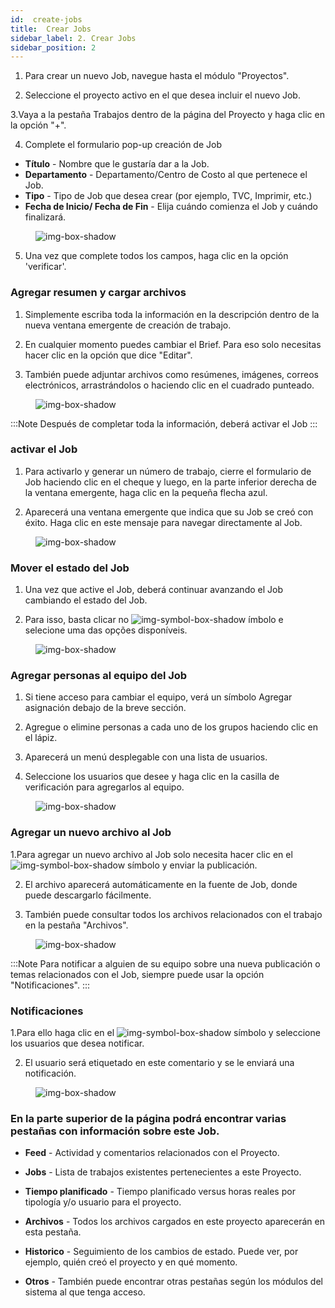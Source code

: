 ```yaml
---
id:  create-jobs
title:  Crear Jobs
sidebar_label: 2. Crear Jobs
sidebar_position: 2
---
```



1. Para crear un nuevo Job, navegue hasta el módulo "Proyectos".

2. Seleccione el proyecto activo en el que desea incluir el nuevo Job.

3.Vaya a la pestaña Trabajos dentro de la página del Proyecto y haga clic en la opción "+".

4. Complete el formulario pop-up creación de Job  


- **Título** - Nombre que le gustaría dar a la Job.
- **Departamento** - Departamento/Centro de Costo al que pertenece el Job.
- **Tipo** - Tipo de Job que desea crear (por ejemplo, TVC, Imprimir, etc.)
- **Fecha de Inicio/ Fecha de Fin** - Elija cuándo comienza el Job y cuándo finalizará.


<figure>

![img-box-shadow](/img/university/project-management/project-management-lesson2-1.png)
<figcaption></figcaption>
</figure>

5. Una vez que complete todos los campos, haga clic en la opción 'verificar'.


### Agregar resumen y cargar archivos

1. Simplemente escriba toda la información en la descripción dentro de la nueva ventana emergente de creación de trabajo.

2. En cualquier momento puedes cambiar el Brief. Para eso solo necesitas hacer clic en la opción que dice "Editar".

3. También puede adjuntar archivos como resúmenes, imágenes, correos electrónicos, arrastrándolos o haciendo clic en el cuadrado punteado.


<figure>

![img-box-shadow](/img/university/project-management/project-management-lesson2-2.png)
<figcaption></figcaption>
</figure>


:::Note
Después de completar toda la información, deberá activar el Job
:::

### activar el Job

1. Para activarlo y generar un número de trabajo, cierre el formulario de Job haciendo clic en el cheque y luego, en la parte inferior derecha de la ventana emergente, haga clic en la pequeña flecha azul.

2. Aparecerá una ventana emergente que indica que su Job se creó con éxito. Haga clic en este mensaje para navegar directamente al Job.


<figure>

![img-box-shadow](/img/university/project-management/project-management-lesson2-3.png)
<figcaption></figcaption>
</figure>


### Mover el estado del Job

1. Una vez que active el Job, deberá continuar avanzando el Job cambiando el estado del Job.

2. Para isso, basta clicar no ![img-symbol-box-shadow](/img/university/project-management/project-management-lesson2-symbol-2.png) ímbolo e selecione uma das opções disponíveis.

<figure>

![img-box-shadow](/img/university/project-management/project-management-lesson2-4.png)
<figcaption></figcaption>
</figure>

### Agregar personas al equipo del Job

1. Si tiene acceso para cambiar el equipo, verá un símbolo Agregar asignación debajo de la breve sección.

2. Agregue o elimine personas a cada uno de los grupos haciendo clic en el lápiz.

3. Aparecerá un menú desplegable con una lista de usuarios.

4. Seleccione los usuarios que desee y haga clic en la casilla de verificación para agregarlos al equipo.

<figure>

![img-box-shadow](/img/university/project-management/project-management-lesson2-5.png)
<figcaption></figcaption>
</figure>


### Agregar un nuevo archivo al Job

1.Para agregar un nuevo archivo al Job solo necesita hacer clic en el ![img-symbol-box-shadow](/img/university/project-management/project-management-lesson2-symbol-1.png) símbolo y enviar la publicación.

2. El archivo aparecerá automáticamente en la fuente de Job, donde puede descargarlo fácilmente.

3. También puede consultar todos los archivos relacionados con el trabajo en la pestaña "Archivos".
<figure>

![img-box-shadow](/img/university/project-management/project-management-lesson2-6.png)
<figcaption></figcaption>
</figure>

:::Note
Para notificar a alguien de su equipo sobre una nueva publicación o temas relacionados con el Job, siempre puede usar la opción "Notificaciones".
:::

### Notificaciones

1.Para ello haga clic en el ![img-symbol-box-shadow](/img/university/project-management/project-management-lesson2-symbol-3.png) símbolo y seleccione los usuarios que desea notificar.

2. El usuario será etiquetado en este comentario y se le enviará una notificación.

<figure>

![img-box-shadow](/img/university/project-management/project-management-lesson2-7.png)
<figcaption></figcaption>
</figure>

### En la parte superior de la página podrá encontrar varias pestañas con información sobre este Job.


- **Feed** - Actividad y comentarios relacionados con el Proyecto.

- **Jobs** - Lista de trabajos existentes pertenecientes a este Proyecto.

- **Tiempo planificado** - Tiempo planificado versus horas reales por tipología y/o usuario para el proyecto.

- **Archivos** - Todos los archivos cargados en este proyecto aparecerán en esta pestaña.

- **Historico** - Seguimiento de los cambios de estado. Puede ver, por ejemplo, quién creó el proyecto y en qué momento.

- **Otros** - También puede encontrar otras pestañas según los módulos del sistema al que tenga acceso.

